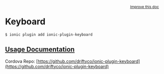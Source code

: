 
<a style="float:right;font-size:12px;" href="http://github.com/driftyco/ionic-native/edit/master/src/@ionic-native/plugins/keyboard/index.ts#L1">
  Improve this doc
</a>

# Keyboard
<!-- end header block -->

```
$ ionic plugin add ionic-plugin-keyboard
```

## [Usage Documentation](https://ionicframework.com/docs/v2/native/keyboard/)

Cordova Repo: [https://github.com/driftyco/ionic-plugin-keyboard](https://github.com/driftyco/ionic-plugin-keyboard)

<!-- description -->

<!-- end for prop in method.decorators[0].argumentInfo -->
<!-- end content block -->
<!-- end body block -->
